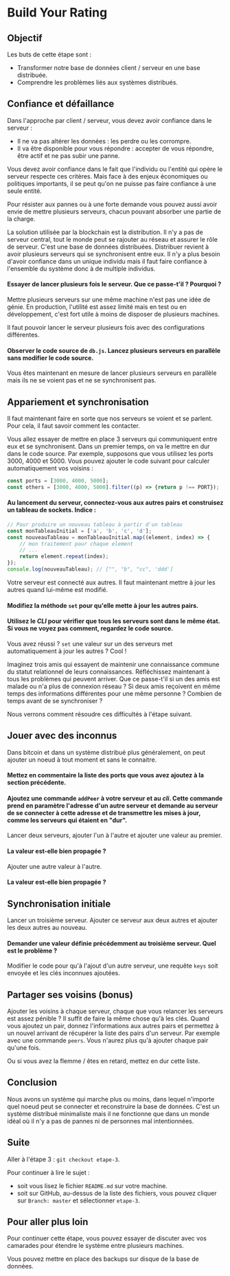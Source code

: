 # Build Your Rating

## Objectif

Les buts de cette étape sont :

* Transformer notre base de données client / serveur en une base distribuée.
* Comprendre les problèmes liés aux systèmes distribués.

## Confiance et défaillance

Dans l'approche par client / serveur, vous devez avoir confiance dans le serveur :

* Il ne va pas altérer les données : les perdre ou les corrompre.
* Il va être disponible pour vous répondre : accepter de vous répondre, être actif et ne pas subir une panne.

Vous devez avoir confiance dans le fait que l'individu ou l'entité qui opère le serveur respecte ces critères. Mais face à des enjeux économiques ou politiques importants, il se peut qu'on ne puisse pas faire confiance à une seule entité.

Pour résister aux pannes ou à une forte demande vous pouvez aussi avoir envie de mettre plusieurs serveurs, chacun pouvant absorber une partie de la charge.

La solution utilisée par la blockchain est la distribution. Il n'y a pas de serveur central, tout le monde peut se rajouter au réseau et assurer le rôle de serveur. C'est une base de données distribuées. Distribuer revient à avoir plusieurs serveurs qui se synchronisent entre eux. Il n'y a plus besoin d'avoir confiance dans un unique individu mais il faut faire confiance à l'ensemble du système donc à de multiple individus.

#### Essayer de lancer plusieurs fois le serveur. Que ce passe-t'il ? Pourquoi ?

Mettre plusieurs serveurs sur une même machine n'est pas une idée de génie. En production, l'utilité est assez limité mais en test ou en développement, c'est fort utile à moins de disposer de plusieurs machines.

Il faut pouvoir lancer le serveur plusieurs fois avec des configurations différentes.

#### Observer le code source de `db.js`. Lancez plusieurs serveurs en parallèle sans modifier le code source.

Vous êtes maintenant en mesure de lancer plusieurs serveurs en parallèle mais ils ne se voient pas et ne se synchronisent pas.

## Appariement et synchronisation

Il faut maintenant faire en sorte que nos serveurs se voient et se parlent. Pour cela, il faut savoir comment les contacter.

Vous allez essayer de mettre en place 3 serveurs qui communiquent entre eux et se synchronisent. Dans un premier temps, on va le mettre en dur dans le code source. Par exemple, supposons que vous utilisez les ports 3000, 4000 et 5000. Vous pouvez ajouter le code suivant pour calculer automatiquement vos voisins :

```Javascript
const ports = [3000, 4000, 5000];
const others = [3000, 4000, 5000].filter((p) => {return p !== PORT});
```

#### Au lancement du serveur, connectez-vous aux autres pairs et construisez un tableau de sockets. Indice :

```Javascript
// Pour produire un nouveau tableau à partir d'un tableau
const monTableauInitial = ['a', 'b', 'c', 'd'];
const nouveauTableau = monTableauInitial.map((element, index) => {
    // mon traitement pour chaque element
    // ...
    return element.repeat(index);
});
console.log(nouveauTableau); // ["", "b", "cc", 'ddd']
```

Votre serveur est connecté aux autres. Il faut maintenant mettre à jour les autres quand lui-même est modifié.

#### Modifiez la méthode `set` pour qu'elle mette à jour les autres pairs.
#### Utilisez le *CLI* pour vérifier que tous les serveurs sont dans le même état. Si vous ne voyez pas comment, regardez le code source.

Vous avez réussi ? `set` une valeur sur un des serveurs met automatiquement à jour les autres ? Cool !

Imaginez trois amis qui essayent de maintenir une connaissance commune du statut relationnel de leurs connaissances. Réfléchissez maintenant à tous les problèmes qui peuvent arriver. Que ce passe-t'il si un des amis est malade ou n'a plus de connexion réseau ? Si deux amis reçoivent en même temps des informations différentes pour une même personne ? Combien de temps avant de se synchroniser ?

Nous verrons comment résoudre ces difficultés à l'étape suivant.

## Jouer avec des inconnus

Dans bitcoin et dans un système distribué plus généralement, on peut ajouter un noeud à tout moment et sans le connaitre.

#### Mettez en commentaire la liste des ports que vous avez ajoutez à la section précédente.
#### Ajoutez une commande `addPeer` à votre serveur et au *cli*. Cette commande prend en paramètre l'adresse d'un autre serveur et demande au serveur de se connecter à cette adresse et de transmettre les mises à jour, comme les serveurs qui étaient en "dur".

Lancer deux serveurs, ajouter l'un à l'autre et ajouter une valeur au premier.

#### La valeur est-elle bien propagée ?

Ajouter une autre valeur à l'autre.

#### La valeur est-elle bien propagée ?

## Synchronisation initiale

Lancer un troisième serveur. Ajouter ce serveur aux deux autres et ajouter les deux autres au nouveau.

#### Demander une valeur définie précédemment au troisième serveur. Quel est le problème ?

Modifier le code pour qu'à l'ajout d'un autre serveur, une requête `keys` soit envoyée et les clés inconnues ajoutées.

## Partager ses voisins (bonus)

Ajouter les voisins à chaque serveur, chaque que vous relancer les serveurs est assez pénible ? Il suffit de faire la même chose qu'à les clés. Quand vous ajoutez un pair, donnez l'informations aux autres pairs et permettez à un nouvel arrivant de récupérer la liste des pairs d'un serveur. Par exemple avec une commande `peers`. Vous n'aurez plus qu'à ajouter chaque pair qu'une fois.

Ou si vous avez la flemme / êtes en retard, mettez en dur cette liste.

## Conclusion

Nous avons un système qui marche plus ou moins, dans lequel n'importe quel noeud peut se connecter et reconstruire la base de données. C'est un système distribué minimaliste mais il ne fonctionne que dans un monde idéal où il n'y a pas de pannes ni de personnes mal intentionnées.

## Suite

Aller à l'étape 3 : `git checkout etape-3`.

Pour continuer à lire le sujet :

* soit vous lisez le fichier `README.md` sur votre machine.
* soit sur GitHub, au-dessus de la liste des fichiers, vous pouvez cliquer sur `Branch: master` et sélectionner `etape-3`.

## Pour aller plus loin

Pour continuer cette étape, vous pouvez essayer de discuter avec vos camarades pour étendre le système entre plusieurs machines.

Vous pouvez mettre en place des backups sur disque de la base de données.
